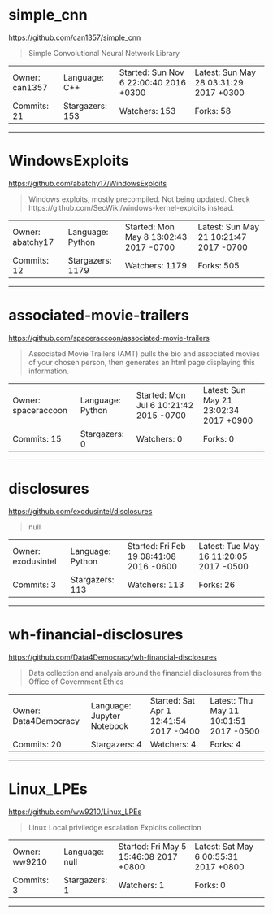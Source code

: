 # simple_cnn

https://github.com/can1357/simple_cnn
<blockquote>
Simple Convolutional Neural Network Library
</blockquote>

<table>
<tr><td>Owner: can1357</td>
    <td>Language: C++</td>
    <td>Started: Sun Nov 6 22:00:40 2016 +0300</td>
    <td>Latest: Sun May 28 03:31:29 2017 +0300</td></tr>
<tr><td>Commits: 21</td>
    <td>Stargazers: 153</td>
    <td>Watchers: 153</td>
    <td>Forks: 58</td></tr>
</table>

---

# WindowsExploits

https://github.com/abatchy17/WindowsExploits
<blockquote>
Windows exploits, mostly precompiled. Not being updated. Check https://github.com/SecWiki/windows-kernel-exploits instead.
</blockquote>

<table>
<tr><td>Owner: abatchy17</td>
    <td>Language: Python</td>
    <td>Started: Mon May 8 13:02:43 2017 -0700</td>
    <td>Latest: Sun May 21 10:21:47 2017 -0700</td></tr>
<tr><td>Commits: 12</td>
    <td>Stargazers: 1179</td>
    <td>Watchers: 1179</td>
    <td>Forks: 505</td></tr>
</table>

---

# associated-movie-trailers

https://github.com/spaceraccoon/associated-movie-trailers
<blockquote>
Associated Movie Trailers (AMT) pulls the bio and associated movies of your chosen person, then generates an html page displaying this information.
</blockquote>

<table>
<tr><td>Owner: spaceraccoon</td>
    <td>Language: Python</td>
    <td>Started: Mon Jul 6 10:21:42 2015 -0700</td>
    <td>Latest: Sun May 21 23:02:34 2017 +0900</td></tr>
<tr><td>Commits: 15</td>
    <td>Stargazers: 0</td>
    <td>Watchers: 0</td>
    <td>Forks: 0</td></tr>
</table>

---

# disclosures

https://github.com/exodusintel/disclosures
<blockquote>
null
</blockquote>

<table>
<tr><td>Owner: exodusintel</td>
    <td>Language: Python</td>
    <td>Started: Fri Feb 19 08:41:08 2016 -0600</td>
    <td>Latest: Tue May 16 11:20:05 2017 -0500</td></tr>
<tr><td>Commits: 3</td>
    <td>Stargazers: 113</td>
    <td>Watchers: 113</td>
    <td>Forks: 26</td></tr>
</table>

---

# wh-financial-disclosures

https://github.com/Data4Democracy/wh-financial-disclosures
<blockquote>
Data collection and analysis around the financial disclosures from the Office of Government Ethics
</blockquote>

<table>
<tr><td>Owner: Data4Democracy</td>
    <td>Language: Jupyter Notebook</td>
    <td>Started: Sat Apr 1 12:41:54 2017 -0400</td>
    <td>Latest: Thu May 11 10:01:51 2017 -0500</td></tr>
<tr><td>Commits: 20</td>
    <td>Stargazers: 4</td>
    <td>Watchers: 4</td>
    <td>Forks: 4</td></tr>
</table>

---

# Linux_LPEs

https://github.com/ww9210/Linux_LPEs
<blockquote>
Linux Local priviledge escalation Exploits collection
</blockquote>

<table>
<tr><td>Owner: ww9210</td>
    <td>Language: null</td>
    <td>Started: Fri May 5 15:46:08 2017 +0800</td>
    <td>Latest: Sat May 6 00:55:31 2017 +0800</td></tr>
<tr><td>Commits: 3</td>
    <td>Stargazers: 1</td>
    <td>Watchers: 1</td>
    <td>Forks: 0</td></tr>
</table>

---

